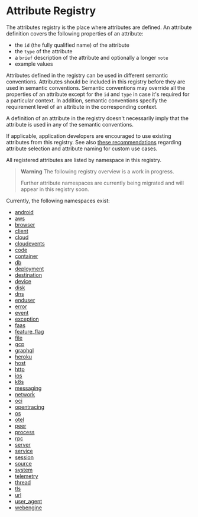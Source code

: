 <!--- Hugo front matter used to generate the website version of this page:
linkTitle: Registry
weight: -2
--->

# Attribute Registry

The attributes registry is the place where attributes are defined. An attribute definition covers the following properties of an attribute:

- the `id` (the fully qualified name) of the attribute
- the `type` of the attribute
- a `brief` description of the attribute and optionally a longer `note`
- example values

Attributes defined in the registry can be used in different semantic conventions. Attributes should be included in this registry before they are used in semantic conventions. Semantic conventions may override all the properties of an attribute except for the `id` and `type` in case it's required for a particular context. In addition, semantic conventions specify the requirement level of an attribute in the corresponding context.

A definition of an attribute in the registry doesn't necessarily imply that the attribute is used in any of the semantic conventions.

If applicable, application developers are encouraged to use existing attributes from this registry. See also [these recommendations][developers recommendations] regarding attribute selection and attribute naming for custom use cases.

All registered attributes are listed by namespace in this registry.

> **Warning**
> The following registry overview is a work in progress.
>
> Further attribute namespaces are currently being migrated and will appear in this registry soon.

Currently, the following namespaces exist:

- [android](android.md)
- [aws](aws.md)
- [browser](browser.md)
- [client](client.md)
- [cloud](cloud.md)
- [cloudevents](cloudevents.md)
- [code](code.md)
- [container](container.md)
- [db](db.md)
- [deployment](deployment.md)
- [destination](destination.md)
- [device](device.md)
- [disk](disk.md)
- [dns](dns.md)
- [enduser](enduser.md)
- [error](error.md)
- [event](event.md)
- [exception](exception.md)
- [faas](faas.md)
- [feature_flag](feature-flag.md)
- [file](file.md)
- [gcp](gcp.md)
- [graphql](graphql.md)
- [heroku](heroku.md)
- [host](host.md)
- [http](http.md)
- [ios](ios.md)
- [k8s](k8s.md)
- [messaging](messaging.md)
- [network](network.md)
- [oci](oci.md)
- [opentracing](opentracing.md)
- [os](os.md)
- [otel](otel.md)
- [peer](peer.md)
- [process](process.md)
- [rpc](rpc.md)
- [server](server.md)
- [service](service.md)
- [session](session.md)
- [source](source.md)
- [system](system.md)
- [telemetry](telemetry.md)
- [thread](thread.md)
- [tls](tls.md)
- [url](url.md)
- [user_agent](user-agent.md)
- [webengine](webengine.md)

[developers recommendations]: ../general/attribute-naming.md#recommendations-for-application-developers
